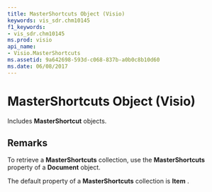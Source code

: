 ```yaml
---
title: MasterShortcuts Object (Visio)
keywords: vis_sdr.chm10145
f1_keywords:
- vis_sdr.chm10145
ms.prod: visio
api_name:
- Visio.MasterShortcuts
ms.assetid: 9a642698-593d-c068-837b-a0b0c8b10d60
ms.date: 06/08/2017
---
```



# MasterShortcuts Object (Visio)

Includes  **MasterShortcut** objects.


## Remarks

To retrieve a  **MasterShortcuts** collection, use the **MasterShortcuts** property of a **Document** object.

The default property of a  **MasterShortcuts** collection is **Item** .


